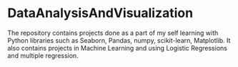# DataAnalysisAndVisualization
The repository contains projects done as a part of my self learning with Python libraries such as Seaborn, Pandas, numpy, scikit-learn, Matplotlib. It also contains projects in Machine Learning and using Logistic Regressions and multiple regression.
